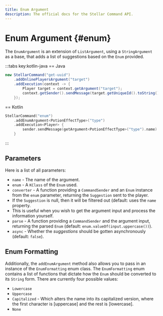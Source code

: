 ```yaml
---
title: Enum Argument
description: The official docs for the Stellar Command API.
---
```


# Enum Argument {#enum}

The `EnumArgument` is an extension of `ListArgument`, using a `StringArgument` as a base, that adds a list of suggestions based on the `Enum` provided.

:::tabs key:kotlin-java
== Java
```Java
new StellarCommand("get-uuid")
    .addOnlinePlayersArgument("target")
    .addExecution(context -> {
        Player target = context.getArgument("target");
        context.getSender().sendMessage(target.getUniqueId().toString());
    });
```
== Kotlin
```Kotlin
StellarCommand("enum")
    .addEnumArgument<PotionEffectType>("type")
    .addExecution<Player> {
        sender.sendMessage(getArgument<PotionEffectType>("type").name)
    }
```
:::

## Parameters

Here is a list of all parameters:

* `name` - The name of the argument.
* `enum` - A `KClass` of the `Enum` used.
* `converter` - A function providing a `CommandSender` and an `Enum` instance from the `enum` parameter, returning the `Suggestion` sent to the player.
* If the `Suggestion` is null, then it will be filtered out (default: uses the `name` property.
* This is useful when you wish to get the argument input and process the information yourself.
* `parse` - A function providing a `CommandSender` and the argument input, returning the parsed `Enum` (default: `enum.valueOf(input.uppercase())`).
* `async` - Whether the _suggestions_ should be gotten asynchronously (default: `false`).

## Enum Formatting

Additionally, the `addEnumArgument` method also allows you to pass in an instance of the `EnumFormatting` enum class. The `EnumFormatting` enum contains a list of functions that dictate how the `Enum` should be converted to its `String` form. There are currently four possible values:
* `Lowercase`
* `Uppercase`
* `Capitalized` - Which alters the name into its capitalized version, where the first character is [uppercase] and the rest is [lowercase].
* `None`
